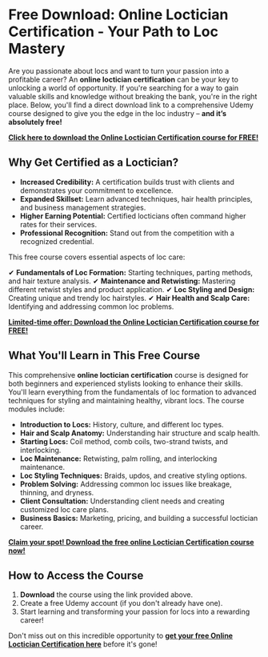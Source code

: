 # Free Download: Online Loctician Certification - Your Path to Loc Mastery

Are you passionate about locs and want to turn your passion into a profitable career? An **online loctician certification** can be your key to unlocking a world of opportunity. If you're searching for a way to gain valuable skills and knowledge without breaking the bank, you're in the right place. Below, you'll find a direct download link to a comprehensive Udemy course designed to give you the edge in the loc industry – **and it’s absolutely free!**

[**Click here to download the Online Loctician Certification course for FREE!**](https://udemywork.com/online-loctician-certification)

## Why Get Certified as a Loctician?

*   **Increased Credibility:** A certification builds trust with clients and demonstrates your commitment to excellence.
*   **Expanded Skillset:** Learn advanced techniques, hair health principles, and business management strategies.
*   **Higher Earning Potential:** Certified locticians often command higher rates for their services.
*   **Professional Recognition:** Stand out from the competition with a recognized credential.

This free course covers essential aspects of loc care:

✔ **Fundamentals of Loc Formation:** Starting techniques, parting methods, and hair texture analysis.
✔ **Maintenance and Retwisting:** Mastering different retwist styles and product application.
✔ **Loc Styling and Design:** Creating unique and trendy loc hairstyles.
✔ **Hair Health and Scalp Care:** Identifying and addressing common loc problems.

[**Limited-time offer: Download the Online Loctician Certification course for FREE!**](https://udemywork.com/online-loctician-certification)

## What You'll Learn in This Free Course

This comprehensive **online loctician certification** course is designed for both beginners and experienced stylists looking to enhance their skills. You'll learn everything from the fundamentals of loc formation to advanced techniques for styling and maintaining healthy, vibrant locs. The course modules include:

*   **Introduction to Locs:** History, culture, and different loc types.
*   **Hair and Scalp Anatomy:** Understanding hair structure and scalp health.
*   **Starting Locs:** Coil method, comb coils, two-strand twists, and interlocking.
*   **Loc Maintenance:** Retwisting, palm rolling, and interlocking maintenance.
*   **Loc Styling Techniques:** Braids, updos, and creative styling options.
*   **Problem Solving:** Addressing common loc issues like breakage, thinning, and dryness.
*   **Client Consultation:** Understanding client needs and creating customized loc care plans.
*   **Business Basics:** Marketing, pricing, and building a successful loctician career.

[**Claim your spot! Download the free online Loctician Certification course now!**](https://udemywork.com/online-loctician-certification)

## How to Access the Course

1.  **Download** the course using the link provided above.
2.  Create a free Udemy account (if you don't already have one).
3.  Start learning and transforming your passion for locs into a rewarding career!

Don't miss out on this incredible opportunity to **[get your free Online Loctician Certification here](https://udemywork.com/online-loctician-certification)** before it's gone!
